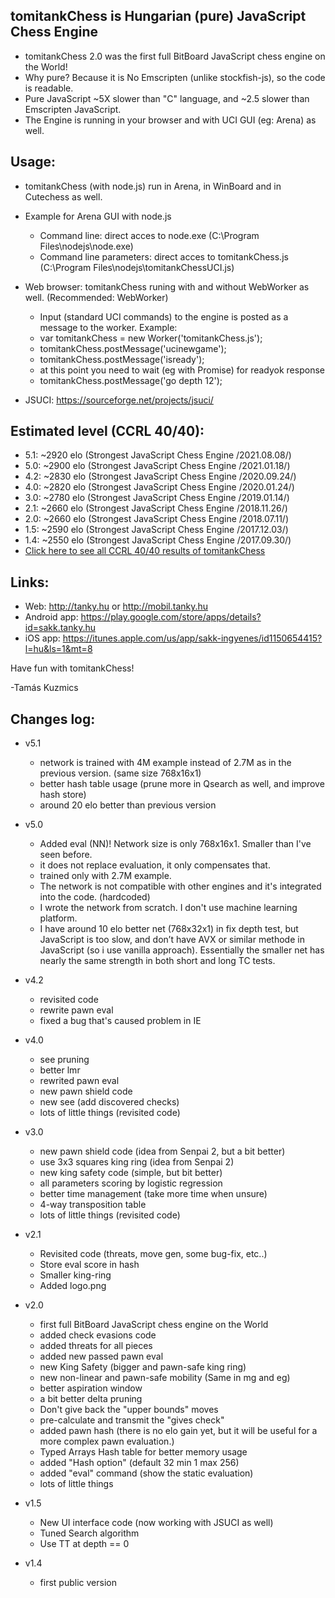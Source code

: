 tomitankChess is Hungarian (pure) JavaScript Chess Engine
------------------------------------------------------------------
- tomitankChess 2.0 was the first full BitBoard JavaScript chess engine on the World!
- Why pure? Because it is No Emscripten (unlike stockfish-js), so the code is readable.
- Pure JavaScript ~5X slower than "C" language, and ~2.5 slower than Emscripten JavaScript.
- The Engine is running in your browser and with UCI GUI (eg: Arena) as well.

Usage:
-----------------------------
- tomitankChess (with node.js) run in Arena, in WinBoard and in Cutechess as well.

- Example for Arena GUI with node.js
  + Command line: direct acces to node.exe (C:\Program Files\nodejs\node.exe)
  + Command line parameters: direct acces to tomitankChess.js (C:\Program Files\nodejs\tomitankChessUCI.js)

- Web browser: tomitankChess runing with and without WebWorker as well. (Recommended: WebWorker)
  + Input (standard UCI commands) to the engine is posted as a message to the worker. Example:
  + var tomitankChess = new Worker('tomitankChess.js');
  + tomitankChess.postMessage('ucinewgame');
  + tomitankChess.postMessage('isready');
  + at this point you need to wait (eg with Promise) for readyok response
  + tomitankChess.postMessage('go depth 12');

 - JSUCI: https://sourceforge.net/projects/jsuci/

Estimated level (CCRL 40/40):
-----------------------------
- 5.1: ~2920 elo (Strongest JavaScript Chess Engine /2021.08.08/)
- 5.0: ~2900 elo (Strongest JavaScript Chess Engine /2021.01.18/)
- 4.2: ~2830 elo (Strongest JavaScript Chess Engine /2020.09.24/)
- 4.0: ~2820 elo (Strongest JavaScript Chess Engine /2020.01.24/)
- 3.0: ~2780 elo (Strongest JavaScript Chess Engine /2019.01.14/)
- 2.1: ~2660 elo (Strongest JavaScript Chess Engine /2018.11.26/)
- 2.0: ~2660 elo (Strongest JavaScript Chess Engine /2018.07.11/)
- 1.5: ~2590 elo (Strongest JavaScript Chess Engine /2017.12.03/)
- 1.4: ~2550 elo (Strongest JavaScript Chess Engine /2017.09.30/)
- [Click here to see all CCRL 40/40 results of tomitankChess](http://ccrl.chessdom.com/ccrl/4040/cgi/compare_engines.cgi?family=tomitankChess&print=Rating+list&print=Results+table&print=LOS+table&print=Ponder+hit+table&print=Eval+difference+table&print=Comopp+gamenum+table&print=Overlap+table&print=Score+with+common+opponents)

Links:
-----------------------------
- Web: http://tanky.hu or http://mobil.tanky.hu
- Android app: https://play.google.com/store/apps/details?id=sakk.tanky.hu
- iOS app: https://itunes.apple.com/us/app/sakk-ingyenes/id1150654415?l=hu&ls=1&mt=8

Have fun with tomitankChess!

-Tamás Kuzmics

Changes log:
-----------------------------
- v5.1
  + network is trained with 4M example instead of 2.7M as in the previous version. (same size 768x16x1)
  + better hash table usage (prune more in Qsearch as well, and improve hash store)
  + around 20 elo better than previous version

- v5.0
  + Added eval (NN)! Network size is only 768x16x1. Smaller than I've seen before.
  + it does not replace evaluation, it only compensates that.
  + trained only with 2.7M example.
  + The network is not compatible with other engines and it's integrated into the code. (hardcoded)
  + I wrote the network from scratch. I don't use machine learning platform.
  + I have around 10 elo better net (768x32x1) in fix depth test, but JavaScript is too slow, and don’t have AVX or similar methode in JavaScript (so i use vanilla approach). Essentially the smaller net has nearly the same strength in both short and long TC tests.

- v4.2
  + revisited code
  + rewrite pawn eval
  + fixed a bug that's caused problem in IE

- v4.0
  + see pruning
  + better lmr
  + rewrited pawn eval
  + new pawn shield code
  + new see (add discovered checks)
  + lots of little things (revisited code)

- v3.0
  + new pawn shield code (idea from Senpai 2, but a bit better)
  + use 3x3 squares king ring (idea from Senpai 2)
  + new king safety code (simple, but bit better)
  + all parameters scoring by logistic regression
  + better time management (take more time when unsure)
  + 4-way transposition table
  + lots of little things (revisited code)

- v2.1
  + Revisited code (threats, move gen, some bug-fix, etc..)
  + Store eval score in hash
  + Smaller king-ring
  + Added logo.png

- v2.0
  + first full BitBoard JavaScript chess engine on the World
  + added check evasions code
  + added threats for all pieces
  + added new passed pawn eval
  + new King Safety (bigger and pawn-safe king ring)
  + new non-linear and pawn-safe mobility (Same in mg and eg)
  + better aspiration window
  + a bit better delta pruning
  + Don't give back the "upper bounds" moves
  + pre-calculate and transmit the "gives check"
  + added pawn hash (there is no elo gain yet, but it will be useful for a more complex pawn evaluation.)
  + Typed Arrays Hash table for better memory usage
  + added "Hash option" (default 32 min 1 max 256)
  + added "eval" command (show the static evaluation)
  + lots of little things

- v1.5
  + New UI interface code (now working with JSUCI as well)
  + Tuned Search algorithm
  + Use TT at depth == 0

- v1.4
  + first public version
